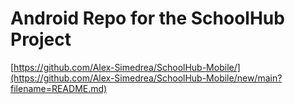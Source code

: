 # Android Repo for the SchoolHub Project

[https://github.com/Alex-Simedrea/SchoolHub-Mobile/](https://github.com/Alex-Simedrea/SchoolHub-Mobile/new/main?filename=README.md)
